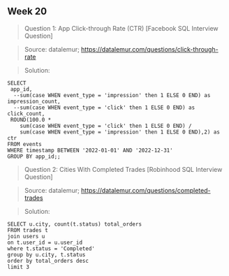 ## Week 20

> Question 1:  App Click-through Rate (CTR) [Facebook SQL Interview Question]

> Source: datalemur; https://datalemur.com/questions/click-through-rate

> Solution: 

```
SELECT 
 app_id,
  --sum(case WHEN event_type = 'impression' then 1 ELSE 0 END) as impression_count,
  --sum(case WHEN event_type = 'click' then 1 ELSE 0 END) as click_count,
 ROUND(100.0 *
    sum(case WHEN event_type = 'click' then 1 ELSE 0 END) / 
    sum(case WHEN event_type = 'impression' then 1 ELSE 0 END),2) as ctr
FROM events
WHERE timestamp BETWEEN '2022-01-01' AND '2022-12-31'
GROUP BY app_id;;
```

> Question 2:  Cities With Completed Trades [Robinhood SQL Interview Question]

> Source: datalemur; https://datalemur.com/questions/completed-trades

> Solution: 

```
SELECT u.city, count(t.status) total_orders 
FROM trades t
join users u
on t.user_id = u.user_id
where t.status = 'Completed'
group by u.city, t.status
order by total_orders desc
limit 3
```